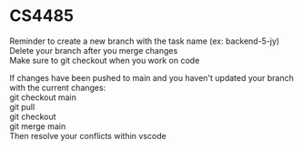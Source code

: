 # CS4485
Reminder to create a new branch with the task name (ex: backend-5-jy) <br>
Delete your branch after you merge changes <br>
Make sure to git checkout <branch-name> when you work on code <br>

If changes have been pushed to main and you haven't updated your branch with the current changes: <br>
git checkout main <br>
git pull <br>
git checkout <your-branch> <br>
git merge main <br>
Then resolve your conflicts within vscode <br>
